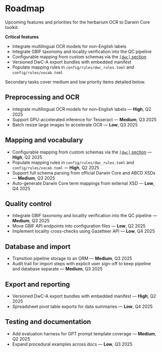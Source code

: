 # Roadmap

Upcoming features and priorities for the herbarium OCR to Darwin Core toolkit.

**Critical features**
- Integrate multilingual OCR models for non-English labels
- Integrate GBIF taxonomy and locality verification into the QC pipeline
- Configurable mapping from custom schemas via the [`[dwc]` section](configuration.md)
- Versioned DwC-A export bundles with embedded manifest
- Populate mapping rules in `config/rules/dwc_rules.toml` and `config/rules/vocab.toml`

Secondary tasks cover medium and low priority items detailed below.

## Preprocessing and OCR

- Integrate multilingual OCR models for non-English labels — **High**, Q2 2025
- Support GPU-accelerated inference for Tesseract — **Medium**, Q3 2025
- Batch resize large images to accelerate OCR — **Low**, Q3 2025

## Mapping and vocabulary

- Configurable mapping from custom schemas via the [`[dwc]` section](configuration.md) — **High**, Q2 2025
- Populate mapping rules in `config/rules/dwc_rules.toml` and `config/rules/vocab.toml` — **High**, Q2 2025
- Support full schema parsing from official Darwin Core and ABCD XSDs — **Medium**, Q3 2025
- Auto-generate Darwin Core term mappings from external XSD — **Low**, Q4 2025

## Quality control

- Integrate GBIF taxonomy and locality verification into the QC pipeline — **Medium**, Q3 2025
- Move GBIF API endpoints into configuration files — **Low**, Q2 2025
- Implement locality cross-checks using Gazetteer API — **Low**, Q4 2025

## Database and import

- Transition pipeline storage to an ORM — **Medium**, Q3 2025
- Audit trail for import steps with explicit user sign-off to keep pipeline and database separate — **Medium**, Q3 2025

## Export and reporting

- Versioned DwC-A export bundles with embedded manifest — **High**, Q2 2025
- Spreadsheet pivot table exports for data summaries — **Low**, Q4 2025

## Testing and documentation

- Add evaluation harness for GPT prompt template coverage — **Medium**, Q2 2025
- Expand procedural examples across docs — **Low**, Q3 2025
